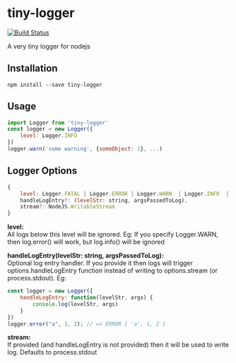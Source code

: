 # tiny-logger

[![Build Status](https://travis-ci.org/kksharma1618/tiny-logger.svg?branch=master)](https://travis-ci.org/kksharma1618/lambda-restify)

A very tiny logger for nodejs

## Installation
```
npm install --save tiny-logger
```

## Usage
``` javascript
import Logger from 'tiny-logger'
const logger = new Logger({
    level: Logger.INFO
})
logger.warn('some warning', {someObject: 1}, ...)
```

## Logger Options
``` javascript
{
    level: Logger.FATAL | Logger.ERROR | Logger.WARN  | Logger.INFO  | Logger.DEBUG | Logger.TRACE,
    handleLogEntry?: (levelStr: string, argsPassedToLog),
    stream?: NodeJS.WritableStream
}
```

**level:**<br />
All logs below this level will be ignored. Eg: If you specify Logger.WARN, then log.error() will work, but log.info() will be ignored

**handleLogEntry(levelStr: string, argsPassedToLog):**<br />
Optional log entry handler. If you provide it then logs will trigger options.handleLogEntry function instead of writing to options.stream (or process.stdout).
Eg:
``` javascript
const logger = new Logger({
    handleLogEntry: function(levelStr, args) {
        console.log(levelStr, args)
    }
})
logger.error("a", 1, 2); // => ERROR [ 'a', 1, 2 ]
```

**stream:**<br />
If provided (and handleLogEntry is not provided) then it will be used to write log. Defaults to process.stdout
